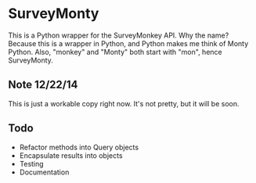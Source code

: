 # SurveyMonty

This is a Python wrapper for the SurveyMonkey API. Why the name? Because this
is a wrapper in Python, and Python makes me think of Monty Python. Also,
"monkey" and "Monty" both start with "mon", hence SurveyMonty.

## Note 12/22/14
This is just a workable copy right now. It's not pretty, but it will be soon.

## Todo
- Refactor methods into Query objects
- Encapsulate results into objects
- Testing
- Documentation

